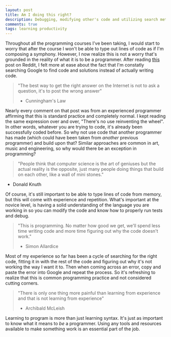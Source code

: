 ```yaml
---
layout: post
title: Am I doing this right?
description: Debugging, modifying other's code and utilizing search methods. A further look into what it means to be a programmer. Complete with some insightful quotes from legendary programmers.
comments: true
tags: learning productivity
---
```


Throughout all the programming courses I've been taking, I would start to worry that after the course I won't be able to type out lines of code as if I'm composing a symphony. However, I now realize this is not a worry that's grounded in the reality of what it is to be a programmer. After reading [this](http://www.reddit.com/r/learnprogramming/comments/30miri/all_i_do_at_work_is_google_how_to_do_things_then/) post on Reddit, I felt more at ease about the fact that I'm constatly searching Google to find code and solutions instead of actually writing code.

>"The best way to get the right answer on the Internet is not to ask a question, it's to post the wrong answer" 
> - Cunningham's Law

Nearly every comment on that post was from an experienced programmer affirming that this is standard practice and completely normal. 
I kept reading the same expression over and over, "There's no use reinventing the wheel". In other words, whatever you are trying to code, it's already been successfully coded before. So why not use code that another programmer has made (which could have been taken from *another* previous programmer) and build upon that? Similar approaches are common in art, music and engineering, so why would there be an exception in programming? 

>"People think that computer science is the art of geniuses but the actual reality is the opposite, just many people doing things that build on each other, like a wall of mini stones."
- Donald Knuth

Of course, it's still important to be able to type lines of code from memory, but this will come with experience and repetition. What's important at the novice level, is having a solid understanding of the language you are working in so you can modify the code and know how to properly run tests and debug.

> "This is programming. No matter how good we get, we'll spend less time writing code and more time figuring out why the code doesn't work."
> - Simon Allardice

Most of my experience so far has been a cycle of searching for the right code, fitting it in with the rest of the code and figuring out why it's not working the way I want it to. Then when coming across an error, copy and paste the error into Google and repeat the process. So it's refreshing to realize that this is common programming practice and not considered cutting corners.

> "There is only one thing more painful than learning from experience and that is not learning from experience" 
> - Archibald McLeish

Learning to program is more than just learning syntax. It's just as important to know what it means to *be* a programmer. Using any tools and resources available to make something work is an essential part of the job. 
